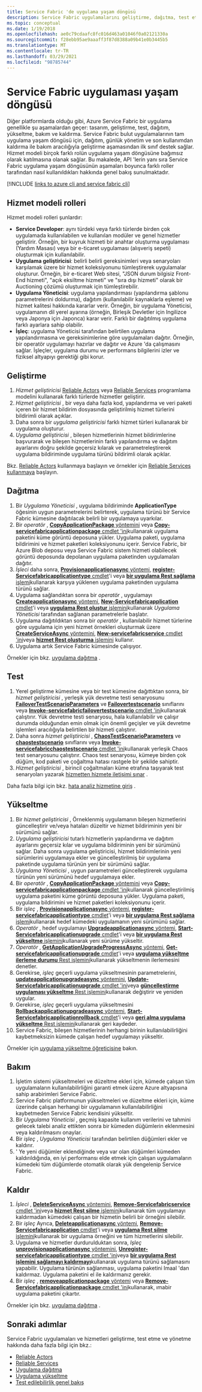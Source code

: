 ```yaml
---
title: Service Fabric 'de uygulama yaşam döngüsü
description: Service Fabric uygulamalarını geliştirme, dağıtma, test etme, yükseltme, sürdürme ve kaldırma işlemleri açıklanmaktadır.
ms.topic: conceptual
ms.date: 1/19/2018
ms.openlocfilehash: ae0c79cdaafc8fc016d463a01046f0a02121330a
ms.sourcegitcommit: f28ebb95ae9aaaff3f87d8388a09b41e0b3445b5
ms.translationtype: MT
ms.contentlocale: tr-TR
ms.lasthandoff: 03/29/2021
ms.locfileid: "98785744"
---
```

# <a name="service-fabric-application-lifecycle"></a>Service Fabric uygulaması yaşam döngüsü
Diğer platformlarda olduğu gibi, Azure Service Fabric bir uygulama genellikle şu aşamalardan geçer: tasarım, geliştirme, test, dağıtım, yükseltme, bakım ve kaldırma. Service Fabric bulut uygulamalarının tam uygulama yaşam döngüsü için, dağıtım, günlük yönetim ve son kullanımdan kaldırma ile bakım aracılığıyla geliştirme aşamasından ilk sınıf destek sağlar. Hizmet modeli birçok farklı rolün uygulama yaşam döngüsüne bağımsız olarak katılmasına olanak sağlar. Bu makalede, API 'lerin yanı sıra Service Fabric uygulama yaşam döngüsünün aşamaları boyunca farklı roller tarafından nasıl kullanıldıkları hakkında genel bakış sunulmaktadır.

[!INCLUDE [links to azure cli and service fabric cli](../../includes/service-fabric-sfctl.md)]

## <a name="service-model-roles"></a>Hizmet modeli rolleri
Hizmet modeli rolleri şunlardır:

* **Service Developer**: aynı türdeki veya farklı türlerde birden çok uygulamada kullanılabilen ve kullanılan modüler ve genel hizmetler geliştirir. Örneğin, bir kuyruk hizmeti bir anahtar oluşturma uygulaması (Yardım Masası) veya bir e-ticaret uygulaması (alışveriş sepeti) oluşturmak için kullanılabilir.
* **Uygulama geliştiricisi**: belirli belirli gereksinimleri veya senaryoları karşılamak üzere bir hizmet koleksiyonunu tümleştirerek uygulamalar oluşturur. Örneğin, bir e-ticaret Web sitesi, "JSON durum bilgisiz Front-End hizmeti", "açık eksiltme hizmeti" ve "sıra dışı hizmeti" olarak bir Auctioning çözümü oluşturmak için tümleştirebilir.
* **Uygulama Yöneticisi**: uygulama yapılandırması (yapılandırma şablonu parametrelerini doldurma), dağıtım (kullanılabilir kaynaklarla eşleme) ve hizmet kalitesi hakkında kararlar verir. Örneğin, bir uygulama Yöneticisi, uygulamanın dil yerel ayarına (örneğin, Birleşik Devletler için Ingilizce veya Japonya için Japonca) karar verir. Farklı bir dağıtılmış uygulama farklı ayarlara sahip olabilir.
* **İşleç**: uygulama Yöneticisi tarafından belirtilen uygulama yapılandırmasına ve gereksinimlerine göre uygulamaları dağıtır. Örneğin, bir operatör uygulamayı hazırlar ve dağıtır ve Azure 'da çalışmasını sağlar. İşleçler, uygulama durumu ve performans bilgilerini izler ve fiziksel altyapıyı gerektiği gibi korur.

## <a name="develop"></a>Geliştirme
1. *Hizmet geliştiricisi* [Reliable Actors](service-fabric-reliable-actors-introduction.md) veya [Reliable Services](service-fabric-reliable-services-introduction.md) programlama modelini kullanarak farklı türlerde hizmetler geliştirir.
2. *Hizmet geliştiricisi* , bir veya daha fazla kod, yapılandırma ve veri paketi içeren bir hizmet bildirim dosyasında geliştirilmiş hizmet türlerini bildirimli olarak açıklar.
3. Daha sonra bir *uygulama geliştiricisi* farklı hizmet türleri kullanarak bir uygulama oluşturur.
4. *Uygulama geliştiricisi* , bileşen hizmetlerinin hizmet bildirimlerine başvurarak ve bileşen hizmetlerinin farklı yapılandırma ve dağıtım ayarlarını doğru şekilde geçersiz kılarak ve parametreleştirerek uygulama bildiriminde uygulama türünü bildirimli olarak açıklar.

Bkz. [Reliable Actors](service-fabric-reliable-actors-get-started.md) kullanmaya başlayın ve örnekler için [Reliable Services kullanmaya](service-fabric-reliable-services-quick-start.md) başlayın.

## <a name="deploy"></a>Dağıtma
1. Bir *Uygulama Yöneticisi* , uygulama bildiriminde **ApplicationType** öğesinin uygun parametrelerini belirterek, uygulama türünü bir Service Fabric kümesine dağıtılacak belirli bir uygulamaya uyarkılar.
2. Bir *operatör* , [ **CopyApplicationPackage** yöntemini](/dotnet/api/system.fabric.fabricclient.applicationmanagementclient) veya [ **Copy-servicefabricapplicationpackage** cmdlet 'ini](/powershell/module/servicefabric/copy-servicefabricapplicationpackage)kullanarak uygulama paketini küme görüntü deposuna yükler. Uygulama paketi, uygulama bildirimini ve hizmet paketleri koleksiyonunu içerir. Service Fabric, bir Azure Blob deposu veya Service Fabric sistem hizmeti olabilecek görüntü deposunda depolanan uygulama paketinden uygulamaları dağıtır.
3. *İşleci* daha sonra, [ **Provisionapplicationasync** yöntemi](/dotnet/api/system.fabric.fabricclient.applicationmanagementclient), [ **register-Servicefabricapplicationtype** cmdlet](/powershell/module/servicefabric/register-servicefabricapplicationtype)'i veya [ **bir uygulama Rest sağlama** işlemi](/rest/api/servicefabric/provision-an-application)kullanarak karşıya yüklenen uygulama paketinden uygulama türünü sağlar.
4. Uygulama sağlandıktan sonra bir *operatör* , uygulamayı [ **Createapplicationasync** yöntemi](/dotnet/api/system.fabric.fabricclient.applicationmanagementclient), [ **New-Servicefabricapplication** cmdlet](/powershell/module/servicefabric/new-servicefabricapplication)'i veya [ **uygulama Rest oluştur** işlemini](/rest/api/servicefabric/create-an-application)kullanarak *Uygulama Yöneticisi* tarafından sağlanan parametrelerle başlatır.
5. Uygulama dağıtıldıktan sonra bir *operatör* , kullanılabilir hizmet türlerine göre uygulama için yeni hizmet örnekleri oluşturmak üzere [ **CreateServiceAsync** yöntemini](/dotnet/api/system.fabric.fabricclient.servicemanagementclient), [ **New-servicefabricservice** cmdlet 'ini](/powershell/module/servicefabric/new-servicefabricservice)veya [ **hizmet Rest oluşturma** işlemini](/rest/api/servicefabric/create-a-service) kullanır.
6. Uygulama artık Service Fabric kümesinde çalışıyor.

Örnekler için bkz. [uygulama dağıtma](service-fabric-deploy-remove-applications.md) .

## <a name="test"></a>Test
1. Yerel geliştirme kümesine veya bir test kümesine dağıttıktan sonra, bir *hizmet geliştiricisi* , yerleşik yük devretme testi senaryosunu [**FailoverTestScenarioParameters**](/dotnet/api/system.fabric.testability.scenario.failovertestscenarioparameters) ve [**Failovertestscenario**](/dotnet/api/system.fabric.testability.scenario.failovertestscenario) sınıflarını veya [ **Invoke-servicefabricfailovertestscenario** cmdlet 'ini](/powershell/module/servicefabric/invoke-servicefabricfailovertestscenario)kullanarak çalıştırır. Yük devretme testi senaryosu, hala kullanılabilir ve çalışır durumda olduğundan emin olmak için önemli geçişler ve yük devretme işlemleri aracılığıyla belirtilen bir hizmeti çalıştırır.
2. Daha sonra *hizmet geliştiricisi* , [**ChaosTestScenarioParameters**](/dotnet/api/system.fabric.testability.scenario.chaostestscenarioparameters) ve [**chaostestscenario**](/dotnet/api/system.fabric.testability.scenario.chaostestscenario) sınıflarını veya [ **Invoke-servicefabricchaostestscenario** cmdlet 'ini](/powershell/module/servicefabric/invoke-servicefabricchaostestscenario)kullanarak yerleşik Chaos test senaryosunu çalıştırır. Chaos test senaryosu, kümeye birden çok düğüm, kod paketi ve çoğaltma hatası rastgele bir şekilde sahiptir.
3. *Hizmet geliştiricisi* , birincil çoğaltmaları küme etrafına taşıyarak test senaryoları yazarak [hizmetten hizmete iletişimi sınar](service-fabric-testability-scenarios-service-communication.md) .

Daha fazla bilgi için bkz. [hata analiz hizmetine giriş](service-fabric-testability-overview.md) .

## <a name="upgrade"></a>Yükseltme
1. Bir *hizmet geliştiricisi* , Örneklenmiş uygulamanın bileşen hizmetlerini güncelleştirir ve/veya hataları düzeltir ve hizmet bildiriminin yeni bir sürümünü sağlar.
2. *Uygulama geliştiricisi* tutarlı hizmetlerin yapılandırma ve dağıtım ayarlarını geçersiz kılar ve uygulama bildiriminin yeni bir sürümünü sağlar. Daha sonra uygulama geliştiricisi, hizmet bildirimlerinin yeni sürümlerini uygulamaya ekler ve güncelleştirilmiş bir uygulama paketinde uygulama türünün yeni bir sürümünü sağlar.
3. *Uygulama Yöneticisi* , uygun parametreleri güncelleştirerek uygulama türünün yeni sürümünü hedef uygulamaya ekler.
4. Bir *operatör* , [ **CopyApplicationPackage** yöntemini](/dotnet/api/system.fabric.fabricclient.applicationmanagementclient) veya [ **Copy-servicefabricapplicationpackage** cmdlet 'ini](/powershell/module/servicefabric/copy-servicefabricapplicationpackage)kullanarak güncelleştirilmiş uygulama paketini küme görüntü deposuna yükler. Uygulama paketi, uygulama bildirimini ve hizmet paketleri koleksiyonunu içerir.
5. Bir *işleç* , [ **Provisionapplicationasync** yöntemi](/dotnet/api/system.fabric.fabricclient.applicationmanagementclient), [ **register-servicefabricapplicationtype** cmdlet](/powershell/module/servicefabric/register-servicefabricapplicationtype)'i veya [ **bir uygulama Rest sağlama** işlemi](/rest/api/servicefabric/provision-an-application)kullanarak hedef kümedeki uygulamanın yeni sürümünü sağlar.
6. *Operatör* , hedef uygulamayı [ **Upgradeapplicationasync** yöntemi](/dotnet/api/system.fabric.fabricclient.applicationmanagementclient), [ **Start-Servicefabricapplicationupgrade** cmdlet](/powershell/module/servicefabric/start-servicefabricapplicationupgrade)'i veya [ **bir uygulama Rest yükseltme** işlemini](/rest/api/servicefabric/upgrade-an-application)kullanarak yeni sürüme yükseltir.
7. *Operatör* , [ **GetApplicationUpgradeProgressAsync** yöntemi](/dotnet/api/system.fabric.fabricclient.applicationmanagementclient), [ **Get-servicefabricapplicationupgrade** cmdlet](/powershell/module/servicefabric/get-servicefabricapplicationupgrade)'i veya [ **uygulama yükseltme ilerleme durumu** Rest işlemini](/rest/api/servicefabric/get-the-progress-of-an-application-upgrade1)kullanarak yükseltmenin ilerlemesini denetler.
8. Gerekirse, *işleç* geçerli uygulama yükseltmesinin parametrelerini, [ **updateapplicationupgradeasync** yöntemini](/dotnet/api/system.fabric.fabricclient.applicationmanagementclient), [ **Update-Servicefabricapplicationupgrade** cmdlet 'ini](/powershell/module/servicefabric/update-servicefabricapplicationupgrade)veya [ **güncelleştirme uygulaması yükseltme** Rest işlemini](/rest/api/servicefabric/update-an-application-upgrade)kullanarak değiştirir ve yeniden uygular.
9. Gerekirse, *işleç* geçerli uygulama yükseltmesini [ **Rollbackapplicationupgradeasync** yöntemi](/dotnet/api/system.fabric.fabricclient.applicationmanagementclient), [ **Start-Servicefabricapplicationrollback** cmdlet](/powershell/module/servicefabric/start-servicefabricapplicationrollback)'i veya [ **geri alma uygulama yükseltme** Rest işlemini](/rest/api/servicefabric/rollback-an-application-upgrade)kullanarak geri kaydeder.
10. Service Fabric, bileşen hizmetlerinin herhangi birinin kullanılabilirliğini kaybetmeksizin kümede çalışan hedef uygulamayı yükseltir.

Örnekler için [uygulama yükseltme öğreticisine](service-fabric-application-upgrade-tutorial.md) bakın.

## <a name="maintain"></a>Bakım
1. İşletim sistemi yükseltmeleri ve düzeltme ekleri için, kümede çalışan tüm uygulamaların kullanılabilirliğini garanti etmek üzere Azure altyapısına sahip arabirimleri Service Fabric.
2. Service Fabric platformunun yükseltmeleri ve düzeltme ekleri için, küme üzerinde çalışan herhangi bir uygulamanın kullanılabilirliğini kaybetmeden Service Fabric kendisini yükseltir.
3. Bir *Uygulama Yöneticisi* , geçmiş kapasite kullanım verilerini ve tahmini gelecek talebi analiz ettikten sonra bir kümeden düğümlerin eklenmesini veya kaldırılmasını onaylar.
4. Bir *işleç* , *Uygulama Yöneticisi* tarafından belirtilen düğümleri ekler ve kaldırır.
5. ' Ye yeni düğümler eklendiğinde veya var olan düğümleri kümeden kaldırıldığında, en iyi performansı elde etmek için çalışan uygulamaların kümedeki tüm düğümlerde otomatik olarak yük dengelenip Service Fabric.

## <a name="remove"></a>Kaldır
1. *İşleci* , [ **DeleteServiceAsync** yöntemini](/dotnet/api/system.fabric.fabricclient.servicemanagementclient), [ **Remove-Servicefabricservice** cmdlet 'ini](/powershell/module/servicefabric/remove-servicefabricservice)veya [ **hizmet Rest silme** işlemini](/rest/api/servicefabric/delete-a-service)kullanarak tüm uygulamayı kaldırmadan kümedeki çalışan bir hizmetin belirli bir örneğini silebilir.  
2. Bir *işleç* Ayrıca, [ **Deleteapplicationasync** yöntemi](/dotnet/api/system.fabric.fabricclient.applicationmanagementclient), [ **Remove-Servicefabricapplication** cmdlet](/powershell/module/servicefabric/remove-servicefabricapplication)'i veya [ **uygulama Rest silme** işlemini](/rest/api/servicefabric/delete-an-application)kullanarak bir uygulama örneğini ve tüm hizmetlerini silebilir.
3. Uygulama ve hizmetler durdurulduktan sonra, *Işleç* [ **unprovisionapplicationasync** yöntemini](/dotnet/api/system.fabric.fabricclient.applicationmanagementclient), [ **Unregister-servicefabricapplicationtype** cmdlet 'ini](/powershell/module/servicefabric/unregister-servicefabricapplicationtype)veya [ **bir uygulama Rest işlemini sağlamayı kaldırmayı**](/rest/api/servicefabric/unprovision-an-application)kullanarak uygulama türünü sağlamasını yapabilir. Uygulama türünün sağlanması, uygulama paketini Imaal 'dan kaldırmaz. Uygulama paketini el ile kaldırmanız gerekir.
4. Bir *işleç* , [ **removeapplicationpackage** yöntemi](/dotnet/api/system.fabric.fabricclient.applicationmanagementclient) veya [ **Remove-Servicefabricapplicationpackage** cmdlet 'ini](/powershell/module/servicefabric/remove-servicefabricapplicationpackage)kullanarak, ımabir uygulama paketini çıkartır.

Örnekler için bkz. [uygulama dağıtma](service-fabric-deploy-remove-applications.md) .

## <a name="next-steps"></a>Sonraki adımlar
Service Fabric uygulamaları ve hizmetleri geliştirme, test etme ve yönetme hakkında daha fazla bilgi için bkz.:

* [Reliable Actors](service-fabric-reliable-actors-introduction.md)
* [Reliable Services](service-fabric-reliable-services-introduction.md)
* [Uygulama dağıtma](service-fabric-deploy-remove-applications.md)
* [Uygulama yükseltme](service-fabric-application-upgrade.md)
* [Test edilebilirlik genel bakış](service-fabric-testability-overview.md)
